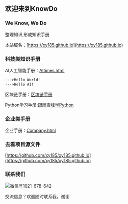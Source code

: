## 欢迎来到KnowDo

### We Know, We Do

整理知识,形成知识手册

本站域名：[https://xy185.github.io](https://xy185.github.io)



### 科技类知识手册

AI人工智能手册：[AItimes.html](https://xy185.github.io/aitimes20181105.html)



```markdown
--->Hello World！
--->Hello AI!
```

区块链手册：[区块链手册](https://xy185.github.io/tech/blockchain20181107.html)

Python学习手册:[跟廖雪峰学Python](https://xy185.github.io/tech/learnpythonwithlxf20181008.html)

### 企业类手册



企业手册：[Company.html](https://xy185.github.io/company/company20181106.html)


### 去看项目源文件

[https://github.com/xy185/xy185.github.io](https://github.com/xy185/xy185.github.io)

### 联系我们

![微信号1021-678-642](https://upload-images.jianshu.io/upload_images/14217605-2b7ffa03c644ba1e.jpg?imageMogr2/auto-orient/strip%7CimageView2/2/w/181/format/webp)

交流信息？欢迎随时联系我，谢谢


